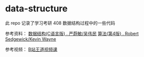 # data-structure

此 repo 记录了学习考研 408 数据结构过程中的一些代码

参考资料：
[数据结构(C语言版) . 严蔚敏/吴伟民](https://book.douban.com/subject/24699581/)
[算法(第4版) . Robert Sedgewick/Kevin Wayne](https://book.douban.com/subject/19952400/)

参考视频：
[B站王道视频课](https://www.bilibili.com/video/BV1b7411N798)

